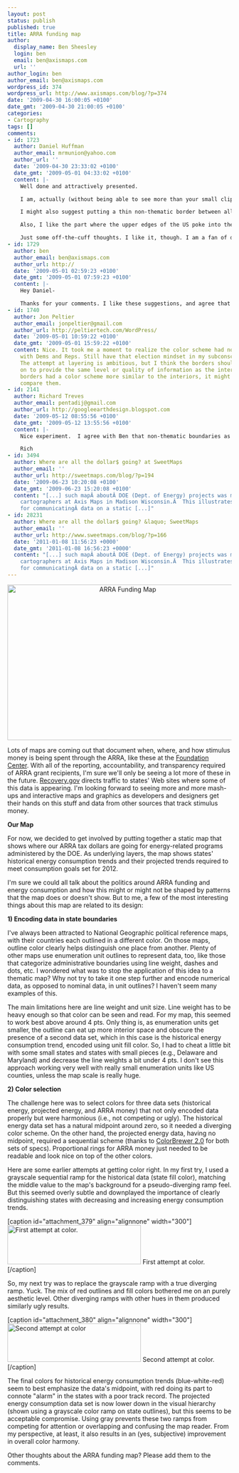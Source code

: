 ```yaml
---
layout: post
status: publish
published: true
title: ARRA funding map
author:
  display_name: Ben Sheesley
  login: ben
  email: ben@axismaps.com
  url: ''
author_login: ben
author_email: ben@axismaps.com
wordpress_id: 374
wordpress_url: http://www.axismaps.com/blog/?p=374
date: '2009-04-30 16:00:05 +0100'
date_gmt: '2009-04-30 21:00:05 +0100'
categories:
- Cartography
tags: []
comments:
- id: 1723
  author: Daniel Huffman
  author_email: mrmunion@yahoo.com
  author_url: ''
  date: '2009-04-30 23:33:02 +0100'
  date_gmt: '2009-05-01 04:33:02 +0100'
  content: |-
    Well done and attractively presented.

    I am, actually (without being able to see more than your small clip of it), more of a fan of putting the states in greyscale and the state borders in color. I think that, since so much less ink is devoted to them, they need something to give them greater visibility. As they stand now, it takes more mental processing to pick out the pattern - much more than it does to assess the pattern for the main fill, the annual % change. I think that desaturating the colors (maybe not even all the way down to grey) of the state fills and giving more color to the stroke will help this out.

    I might also suggest putting a thin non-thematic border between all the states to define them better. Looking for example at Arkansas, it looks like it has a border at the top that is twice as thick as everywhere else. This is just because it happens to border MO, which has the same color border, whereas the other surrounding states don't. But when those things happen it gives a feeling of an inconsistent border width.

    Also, I like the part where the upper edges of the US poke into the title bar.

    Just some off-the-cuff thoughts. I like it, though. I am a fan of data-dense maps with multiple layers of symbology, and also of dark color schemes.
- id: 1729
  author: ben
  author_email: ben@axismaps.com
  author_url: http://
  date: '2009-05-01 02:59:23 +0100'
  date_gmt: '2009-05-01 07:59:23 +0100'
  content: |-
    Hey Daniel-

    Thanks for your comments. I like these suggestions, and agree that the pattern in the state outlines could be made more visible. Perhaps, as you say, decreasing state fill color saturation and adding a bit of color back to the outlines could help. I'll definitely give it a try.
- id: 1740
  author: Jon Peltier
  author_email: jonpeltier@gmail.com
  author_url: http://peltiertech.com/WordPress/
  date: '2009-05-01 10:59:22 +0100'
  date_gmt: '2009-05-01 15:59:22 +0100'
  content: Nice. It took me a moment to realize the color scheme had nothing to do
    with Dems and Reps. Still have that election mindset in my subconscious, I guess.
    The attempt at layering is ambitious, but I think the borders should not be counted
    on to provide the same level or quality of information as the interiors.  If the
    borders had a color scheme more similar to the interiors, it might be easier to
    compare them.
- id: 2141
  author: Richard Treves
  author_email: pentadij@gmail.com
  author_url: http://googleearthdesign.blogspot.com
  date: '2009-05-12 08:55:56 +0100'
  date_gmt: '2009-05-12 13:55:56 +0100'
  content: |-
    Nice experiment.  I agree with Ben that non-thematic boundaries as well as boundaries would work well.  I would have gone for expanding up the East coast States in a separate magnified box myself.  Overall though I think its a very usable way of presenting 3 variables on one thematic map.

    Rich
- id: 3494
  author: Where are all the dollar$ going? at SweetMaps
  author_email: ''
  author_url: http://sweetmaps.com/blog/?p=194
  date: '2009-06-23 10:20:08 +0100'
  date_gmt: '2009-06-23 15:20:08 +0100'
  content: "[...] such mapÂ aboutÂ DOE (Dept. of Energy) projects was made by ace
    cartographers at Axis Maps in Madison Wisconsin.Â  This illustrates various techniques
    for communicatingÂ data on a static [...]"
- id: 28231
  author: Where are all the dollar$ going? &laquo; SweetMaps
  author_email: ''
  author_url: http://www.sweetmaps.com/blog/?p=166
  date: '2011-01-08 11:56:23 +0000'
  date_gmt: '2011-01-08 16:56:23 +0000'
  content: "[...] such mapÂ aboutÂ DOE (Dept. of Energy) projects was made by ace
    cartographers at Axis Maps in Madison Wisconsin.Â  This illustrates various techniques
    for communicatingÂ data on a static [...]"
---
```

<p style="text-align: center;"><a href="http://work.axismaps.com/arra/ARRA_fundingMap.pdf"><img class="aligncenter" title="ARRA Funding Map" alt="ARRA Funding Map" src="http://www.axismaps.com/blog/wp-content/uploads/2009/04/arra_fundingmap1-1024x682.jpg" width="525" height="349" /></a></p>
<p>Lots of maps are coming out that document when, where, and how stimulus money is being spent through the ARRA, like these at the <a href="http://foundationcenter.org/focus/economy/maps.html" target="_blank">Foundation Center</a>. With all of the reporting, accountability, and transparency required of ARRA grant recipients, I'm sure we'll only be seeing a lot more of these in the future. <a href="http://www.recovery.gov/?q=content/state-recovery-page" target="_blank">Recovery.gov</a> directs traffic to states' Web sites where some of this data is appearing. I'm looking forward to seeing more and more mash-ups and interactive maps and graphics as developers and designers get their hands on this stuff and data from other sources that track stimulus money.</p>
<p><strong>Our Map</strong></p>
<p>For now, we decided to get involved by putting together a static map that shows where our ARRA tax dollars are going for energy-related programs administered by the DOE. As underlying layers, the map shows states' historical energy consumption trends and their projected trends required to meet consumption goals set for 2012.</p>
<p>I'm sure we could all talk about the politics around ARRA funding and energy consumption and how this might or might not be shaped by patterns that the map does or doesn't show. But to me, a few of the most interesting things about this map are related to its design:</p>
<p><strong>1) Encoding data in state boundaries</strong></p>
<p>I've always been attracted to National Geographic political reference maps, with their countries each outlined in a different color. On those maps, outline color clearly helps distinguish one place from another. Plenty of other maps use enumeration unit outlines to represent data, too, like those that categorize administrative boundaries using line weight, dashes and dots, etc. I wondered what was to stop the application of this idea to a thematic map? Why not try to take it one step further and encode numerical data, as opposed to nominal data, in unit outlines? I haven't seem many examples of this.</p>
<p>The main limitations here are line weight and unit size. Line weight has to be heavy enough so that color can be seen and read. For my map, this seemed to work best above around 4 pts. Only thing is, as enumeration units get smaller, the outline can eat up more interior space and obscure the presence of a second data set, which in this case is the historical energy consumption trend, encoded using unit fill color. So, I had to cheat a little bit with some small states and states with small pieces (e.g., Delaware and Maryland) and decrease the line weights a bit under 4 pts. I don't see this approach working very well with really small enumeration units like US counties, unless the map scale is really huge.</p>
<p><strong>2) Color selection</strong></p>
<p>The challenge here was to select colors for three data sets (historical energy, projected energy, and ARRA money) that not only encoded data properly but were harmonious (i.e., not competing or ugly). The historical energy data set has a natural midpoint around zero, so it needed a diverging color scheme. On the other hand, the projected energy data, having no midpoint, required a sequential scheme (thanks to <a href="http://www.colorbrewer.axismaps.com/" target="_blank">ColorBrewer 2.0</a> for both sets of specs). Proportional rings for ARRA money just needed to be readable and look nice on top of the other colors.</p>
<p>Here are some earlier attempts at getting color right. In my first try, I used a grayscale sequential ramp for the historical data (state fill color), matching the middle value to the map's background for a pseudo-diverging ramp feel. But this seemed overly subtle and downplayed the importance of clearly distinguishing states with decreasing and increasing energy consumption trends.</p>
<p>[caption id="attachment_379" align="alignnone" width="300"]<img class="size-medium wp-image-379" title="graymap" alt="First attempt at color." src="http://www.axismaps.com/blog/wp-content/uploads/2009/04/graymap-300x88.png" width="300" height="88" /> First attempt at color.[/caption]</p>
<p>So, my next try was to replace the grayscale ramp with a true diverging ramp. Yuck. The mix of red outlines and fill colors bothered me on an purely aesthetic level. Other diverging ramps with other hues in them produced similarly ugly results.</p>
<p>[caption id="attachment_380" align="alignnone" width="300"]<img class="size-medium wp-image-380 " title="aquamap" alt="Second attempt at color" src="http://www.axismaps.com/blog/wp-content/uploads/2009/04/aquamap-300x86.png" width="300" height="86" /> Second attempt at color.[/caption]</p>
<p>The final colors for historical energy consumption trends (blue-white-red) seem to best emphasize the data's midpoint, with red doing its part to connote "alarm" in the states with a poor track record. The projected energy consumption data set is now lower down in the visual hierarchy (shown using a grayscale color ramp on state outlines), but this seems to be acceptable compromise. Using gray prevents these two ramps from competing for attention or overlapping and confusing the map reader. From my perspective, at least, it also results in an (yes, subjective) improvement in overall color harmony.</p>
<p>Other thoughts about the ARRA funding map? Please add them to the comments.</p>

